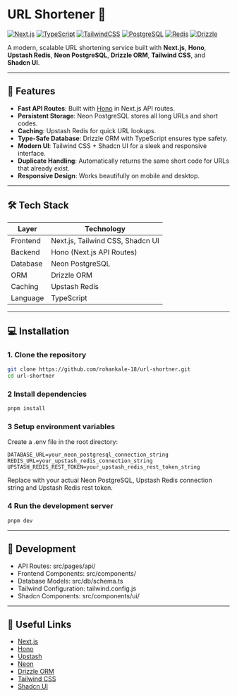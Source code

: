 # URL Shortener 🔗

[![Next.js](https://img.shields.io/badge/Next.js-black?logo=next.js)](https://nextjs.org/)
[![TypeScript](https://img.shields.io/badge/TypeScript-blue?logo=typescript)](https://www.typescriptlang.org/)
[![TailwindCSS](https://img.shields.io/badge/Tailwind%20CSS-blue?logo=tailwind-css)](https://tailwindcss.com/)
[![PostgreSQL](https://img.shields.io/badge/Neon-336791?logo=postgresql)](https://neon.tech/)
[![Redis](https://img.shields.io/badge/Upstash-DC382D?logo=redis)](https://upstash.com/)
[![Drizzle](https://img.shields.io/badge/Drizzle-FF4785?logo=drizzle)](https://orm.drizzle.team/)

A modern, scalable URL shortening service built with **Next.js**, **Hono**, **Upstash Redis**, **Neon PostgreSQL**, **Drizzle ORM**, **Tailwind CSS**, and **Shadcn UI**.

---

## 🌟 Features

- **Fast API Routes**: Built with [Hono](https://hono.dev/) in Next.js API routes.
- **Persistent Storage**: Neon PostgreSQL stores all long URLs and short codes.
- **Caching**: Upstash Redis for quick URL lookups.
- **Type-Safe Database**: Drizzle ORM with TypeScript ensures type safety.
- **Modern UI**: Tailwind CSS + Shadcn UI for a sleek and responsive interface.
- **Duplicate Handling**: Automatically returns the same short code for URLs that already exist.
- **Responsive Design**: Works beautifully on mobile and desktop.

---

## 🛠 Tech Stack

| Layer         | Technology |
|---------------|------------|
| Frontend      | Next.js, Tailwind CSS, Shadcn UI |
| Backend       | Hono (Next.js API Routes) |
| Database      | Neon PostgreSQL |
| ORM           | Drizzle ORM |
| Caching       | Upstash Redis |
| Language      | TypeScript |

---

## 💻 Installation

### 1. Clone the repository

```bash
git clone https://github.com/rohankale-18/url-shortner.git
cd url-shortner
```

### 2 Install dependencies

```bash
pnpm install
```

### 3 Setup environment variables
Create a .env file in the root directory:
```
DATABASE_URL=your_neon_postgresql_connection_string
REDIS_URL=your_upstash_redis_connection_string
UPSTASH_REDIS_REST_TOKEN=your_upstash_redis_rest_token_string
```
Replace with your actual Neon PostgreSQL, Upstash Redis connection string and Upstash Redis rest token.

### 4 Run the development server
```
pnpm dev
```
---

## 🧪 Development

- API Routes: src/pages/api/
- Frontend Components: src/components/
- Database Models: src/db/schema.ts
- Tailwind Configuration: tailwind.config.js
- Shadcn Components: src/components/ui/

---

## 🔗 Useful Links

- [Next.js](https://nextjs.org/)
- [Hono](https://hono.dev/)
- [Upstash](https://upstash.com/)
- [Neon](https://neon.tech/)
- [Drizzle ORM](https://orm.drizzle.team/)
- [Tailwind CSS](https://tailwindcss.com/)
- [Shadcn UI](https://ui.shadcn.dev/)